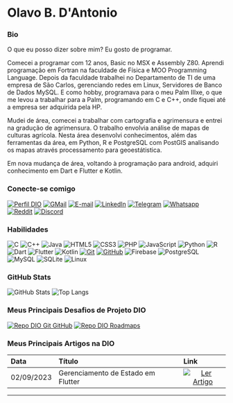 ﻿# Olavo B. D'Antonio

### Bio

O que eu posso dizer sobre mim? Eu gosto de programar.

Comecei a programar com 12 anos, Basic no MSX e Assembly Z80. Aprendi programação em Fortran na faculdade de Física e MOO Programming Language. Depois da faculdade trabalhei no Departamento de TI de uma empresa de São Carlos, gerenciando redes em Linux, Servidores de Banco de Dados MySQL. E como hobby, programava para o meu Palm IIIxe, o que me levou a trabalhar para a Palm, programando em C e C++, onde fiquei até a empresa ser adquirida pela HP.

Mudei de área, comecei a trabalhar com cartografia e agrimensura e entrei na gradução de agrimensura. O trabalho envolvia análise de mapas de culturas agrícola. Nesta área desenvolvi conhecimentos, além das ferramentas da área, em Python, R e PostgreSQL com PostGIS analisando os mapas através processamento para geoestátistica.

Em nova mudança de área, voltando à programação para android, adquiri conhecimento em Dart e Flutter e Kotlin.

### Conecte-se comigo

[![Perfil DIO](https://img.shields.io/badge/-Meu%20Perfil%20na%20DIO-30A3DC?style=for-the-badge)](https://web.dio.me/users/odantonio/)
[![GMail](https://img.shields.io/badge/Gmail-000?style=for-the-badge&logo=gmail&logoColor=D14836)](mailto:olavobda@gmail.com)
[![E-mail](https://img.shields.io/badge/-Email-000?style=for-the-badge&logo=microsoft-outlook&logoColor=E94D5F)](mailto:odantonio@aol.com)
[![LinkedIn](https://img.shields.io/badge/-LinkedIn-000?style=for-the-badge&logo=linkedin&logoColor=30A3DC)](https://www.linkedin.com/in/olavo-d-antonio-43b34872/)
[![Telegram](https://img.shields.io/badge/Telegram-000?style=for-the-badge&logo=telegram&logoColor=2CA5E0)](https://t.me/odantonio)
[![Whatsapp](https://img.shields.io/badge/Whatsapp-000?style=for-the-badge&logo=whatsapp&logoColor=25D366)](+5516997341107)
[![Reddit](https://img.shields.io/badge/Reddit-000?style=for-the-badge&logo=reddit&logoColor=FF4500)](u/Obdantonio)
[![Discord](https://img.shields.io/badge/Discord-000?style=for-the-badge&logo=discord&logoColor=5865F2)](.mantys)

### Habilidades

![C](https://img.shields.io/badge/C-000?style=for-the-badge&logo=c)
![C++](https://img.shields.io/badge/C%2B%2B-000?style=for-the-badge&logo=c%2B%2B&logoColor=00599C)
![Java](https://img.shields.io/badge/Java-000?style=for-the-badge&logo=java)
![HTML5](https://img.shields.io/badge/HTML-000?style=for-the-badge&logo=html5&logoColor=30A3DC)
![CSS3](https://img.shields.io/badge/CSS3-000?style=for-the-badge&logo=css3&logoColor=E94D5F)
![PHP](https://img.shields.io/badge/PHP-000?style=for-the-badge&logo=php&logoColor=777884)
![JavaScript](https://img.shields.io/badge/JavaScript-000?style=for-the-badge&logo=javascript&logoColor=30A3DC)
![Python](https://img.shields.io/badge/Python-000?style=for-the-badge&logo=python)
![R](https://img.shields.io/badge/R-000?style=for-the-badge&logo=R&logoColor=30A3DC)
![Dart](https://img.shields.io/badge/Dart-000?style=for-the-badge&logo=dart&logoColor=0175C2)
![Flutter](https://img.shields.io/badge/Flutter-000?style=for-the-badge&logo=flutter&logoColor=02569B)
![Kotlin](https://img.shields.io/badge/Kotlin-000?&style=for-the-badge&logo=kotlin&logoColor=B73BFE)
[![Git](https://img.shields.io/badge/Git-000?style=for-the-badge&logo=git&logoColor=E94D5F)](https://git-scm.com/doc) 
[![GitHub](https://img.shields.io/badge/GitHub-000?style=for-the-badge&logo=github&logoColor=30A3DC)](https://docs.github.com/)
![Firebase](https://img.shields.io/badge/firebase-000?style=for-the-badge&logo=firebase&logoColor=ffca28)
![PostgreSQL](https://img.shields.io/badge/PostgreSQL-000?style=for-the-badge&logo=postgresql&logoColor=316192)
![MySQL](https://img.shields.io/badge/MySQL-000?style=for-the-badge&logo=mysql&logoColor=005C84)
![SQLite](https://img.shields.io/badge/SQLite-000?style=for-the-badge&logo=sqlite&logoColor=07405E)
![Linux](https://img.shields.io/badge/Linux-000?style=for-the-badge&logo=linux&logoColor=FCC624)

### GitHub Stats

![GitHub Stats](https://github-readme-stats.vercel.app/api?username=odantonio&theme=transparent&bg_color=000&border_color=30A3DC&show_icons=true&icon_color=30A3DC&title_color=E94D5F&text_color=FFF)
![Top Langs](https://github-readme-stats-git-masterrstaa-rickstaa.vercel.app/api/top-langs/?username=odantonio&layout=compact&bg_color=000&border_color=30A3DC&title_color=E94D5F&text_color=FFF)

### Meus Principais Desafios de Projeto DIO

[![Repo DIO Git GitHub](https://github-readme-stats.vercel.app/api/pin/?username=elidianaandrade&repo=dio-lab-open-source&bg_color=000&border_color=30A3DC&show_icons=true&icon_color=30A3DC&title_color=E94D5F&text_color=FFF)](https://github.com/elidianaandrade/dio-lab-open-source)
 [![Repo DIO Roadmaps](https://github-readme-stats.vercel.app/api/pin/?username=digitalinnovationone&repo=roadmaps&bg_color=000&border_color=30A3DC&show_icons=true&icon_color=30A3DC&title_color=E94D5F&text_color=FFF)](https://github.com/digitalinnovationone/roadmaps)

### Meus Principais Artigos na DIO

<table>
  <thead>
    <tr align="left">
      <th>Data</th>
      <th>Título</th>
      <th>Link</th>
    </tr>
  </thead>
  <tbody align="left">
    <tr>
      <td>02/09/2023</td>
      <td>Gerenciamento de Estado em Flutter</td>
      <td align="center">
        <a href="https://web.dio.me/articles/gerenciamento-de-estado-em-flutter?back=%2Farticles&open-modal=true&page=1&order=oldest">
           <img align="center" alt="Ler Artigo" src="https://img.shields.io/badge/Ler%20Artigo-30A3DC?style=for-the-badge">
        </a>
      </td>
    </tr>
  </tbody>
  <tfoot></tfoot>
</table>

---